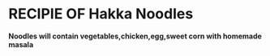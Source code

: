# RECIPIE OF Hakka Noodles
**Noodles will contain vegetables,chicken,egg,sweet corn with homemade masala**
